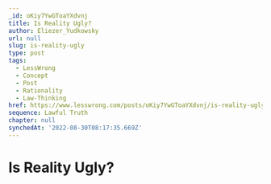 ```yaml
---
_id: oKiy7YwGToaYXdvnj
title: Is Reality Ugly?
author: Eliezer_Yudkowsky
url: null
slug: is-reality-ugly
type: post
tags:
  - LessWrong
  - Concept
  - Post
  - Rationality
  - Law-Thinking
href: https://www.lesswrong.com/posts/oKiy7YwGToaYXdvnj/is-reality-ugly
sequence: Lawful Truth
chapter: null
synchedAt: '2022-08-30T08:17:35.669Z'
---
```

# Is Reality Ugly?

